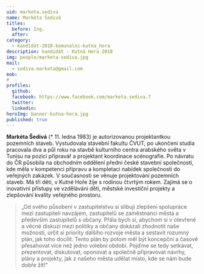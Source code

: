```yaml
---
uid: marketa.sediva
name: Markéta Šedivá
titles:
  before: Ing.
  after: 
category:
  - kandidat-2018-komunalni-kutna_hora
description: kandidát - Kutná Hora 2018
img: people/marketa-sediva.jpg
mail:
  - sediva.marketa@gmail.com
mob:
#  -
profiles:
  github:
  facebook: https://www.facebook.com/marketa.sediva.7
  twitter:
  linkedin:
heroImg: banner-kutna-hora.jpg
published: true
---
```


**Markéta Šedivá** (* 11. ledna 1983) je autorizovanou projektantkou pozemních staveb. Vystudovala stavební fakultu ČVUT, po ukončení studia pracovala dva a půl roku na stavbě kulturního centra arabského světa v Tunisu na pozici přípravář a projektant koordinace scénografie. Po návratu do ČR působila na obchodním oddělení přední české stavební společnosti, kde měla v kompetenci přípravu a kompletaci nabídek společnosti do veřejných zakázek. V současnosti se věnuje projektování pozemních staveb. Má tři děti, v Kutné Hoře žije s rodinou čtvrtým rokem. Zajímá se o inovativní přístupy ve vzdělávání dětí, městské investiční projekty a zlepšování kvality veřejného prostoru.

> „Od svého působení v zastupitelstvu si slibuji zlepšení spolupráce mezi zastupiteli navzájem, zastupitelů se zaměstnanci města a především zastupitelů s občany. Přála bych si, abychom si v otevřené a věcné diskuzi mezi politiky a občany dokázali zhodnotit naše možnosti, určit si priority dalšího rozvoje města a sestavit rozumný plán, jak toho docílit. Tento plán by potom měl být koncepční a časově přesahovat více než jedno volební období. Pojďme se tedy setkávat, prezentovat, diskutovat, oponovat a společně připravovat návrhy, plány a projekty, jak z našeho města udělat místo, kde se nám bude dobře žít!“

